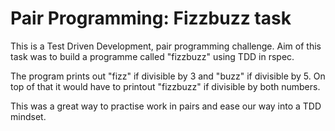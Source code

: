 # Pair Programming: Fizzbuzz task #

This is a Test Driven Development, pair programming challenge. Aim of this task was to build a programme called "fizzbuzz" using TDD in rspec.

The program prints out "fizz" if divisible by 3 and "buzz" if divisible by 5. On top of that it would
have to printout "fizzbuzz" if divisible by both numbers.

This was a great way to practise work in pairs and ease our way into a TDD mindset.
